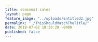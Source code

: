 ```yaml
---
title: seasonal sales
layout: page
feature_image: "../uploads/Entitled3.jpg"
permalink: "./ThisShouldMatchTheTitle/"
date: 2018-07-02 18:30:20 -0400
published: false
---
```

